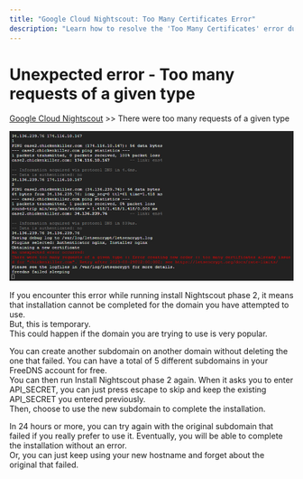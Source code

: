```yaml
---
title: "Google Cloud Nightscout: Too Many Certificates Error"
description: "Learn how to resolve the 'Too Many Certificates' error during Nightscout installation on Google Cloud. Step-by-step guidance to overcome SSL certificate limits."
---
```


# Unexpected error - Too many requests of a given type
[Google Cloud Nightscout](./GoogleCloud.md) >> There were too many requests of a given type  
  
![](./images/UnexpectedError.png)  

If you encounter this error while running install Nightscout phase 2, it means that installation cannot be completed for the domain you have attempted to use.  
But, this is temporary.  
This could happen if the domain you are trying to use is very popular.  
  
You can create another subdomain on another domain without deleting the one that failed.  You can have a total of 5 different subdomains in your FreeDNS account for free.  
You can then run Install Nightscout phase 2 again.  When it asks you to enter API_SECRET, you can just press escape to skip and keep the existing API_SECRET you entered previously.  
Then, choose to use the new subdomain to complete the installation.  

In 24 hours or more, you can try again with the original subdomain that failed if you really prefer to use it.  Eventually, you will be able to complete the installation without an error.  
Or, you can just keep using your new hostname and forget about the original that failed.  
  

